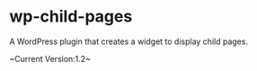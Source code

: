 wp-child-pages
==============

A WordPress plugin that creates a widget to display child pages.

~Current Version:1.2~
